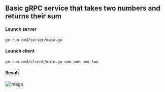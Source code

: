 ## Basic gRPC service that takes two numbers and returns their sum

#### Launch server
```
go run cmd/server/main.go
```

#### Launch client
```
go run cmd/client/main.go num_one num_two 
```

#### Result
![image](https://user-images.githubusercontent.com/100025258/202672547-e2c5b75c-b497-46d1-825e-2b54773e1535.png)


